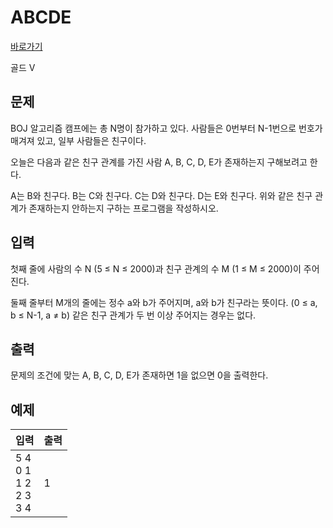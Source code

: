 # ABCDE

[바로가기](http://acmicpc.net/problem/13023)

골드 V

## 문제

BOJ 알고리즘 캠프에는 총 N명이 참가하고 있다. 사람들은 0번부터 N-1번으로 번호가 매겨져 있고, 일부 사람들은 친구이다.

오늘은 다음과 같은 친구 관계를 가진 사람 A, B, C, D, E가 존재하는지 구해보려고 한다.

A는 B와 친구다.
B는 C와 친구다.
C는 D와 친구다.
D는 E와 친구다.
위와 같은 친구 관계가 존재하는지 안하는지 구하는 프로그램을 작성하시오.

## 입력

첫째 줄에 사람의 수 N (5 ≤ N ≤ 2000)과 친구 관계의 수 M (1 ≤ M ≤ 2000)이 주어진다.

둘째 줄부터 M개의 줄에는 정수 a와 b가 주어지며, a와 b가 친구라는 뜻이다. (0 ≤ a, b ≤ N-1, a ≠ b) 같은 친구 관계가 두 번 이상 주어지는 경우는 없다.

## 출력

문제의 조건에 맞는 A, B, C, D, E가 존재하면 1을 없으면 0을 출력한다.

## 예제

| 입력                            | 출력 |
| ------------------------------- | ---- |
| 5 4<br>0 1<br>1 2<br>2 3<br>3 4 | 1    |
